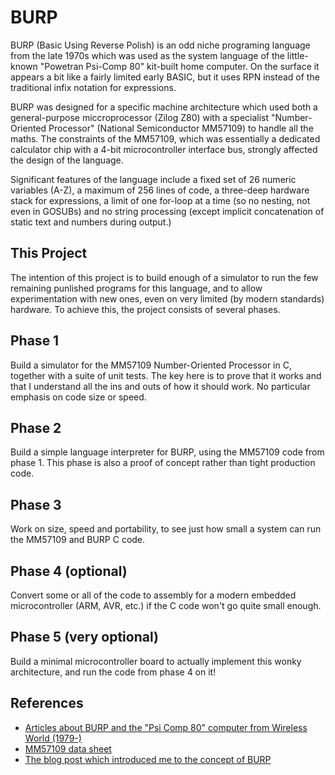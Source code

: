 BURP
====

BURP (Basic Using Reverse Polish) is an odd niche programing language from the late 1970s which was used as the system language of the little-known "Powetran Psi-Comp 80" kit-built home computer. On the surface it appears a bit like a fairly limited early BASIC, but it uses RPN instead of the traditional infix notation for expressions.

BURP was designed for a specific machine architecture which used both a general-purpose miccroprocessor (Zilog Z80) with a specialist "Number-Oriented Processor" (National Semiconductor MM57109) to handle all the maths. The constraints of the MM57109, which was essentially a dedicated calculator chip with a 4-bit microcontroller interface bus, strongly affected the design of the language.

Significant features of the language include a fixed set of 26 numeric variables (A-Z), a maximum of 256 lines of code, a three-deep hardware stack for expressions, a limit of one for-loop at a time (so no nesting, not even in GOSUBs) and no string processing (except implicit concatenation of static text and numbers during output.)

This Project
------------

The intention of this project is to build enough of a simulator to run the few remaining punlished programs for this language, and to allow experimentation with new ones, even on very limited (by modern standards) hardware. To achieve this, the project consists of several phases.

Phase 1
-------

Build a simulator for the MM57109 Number-Oriented Processor in C, together with a suite of unit tests. The key here is to prove that it works and that I understand all the ins and outs of how it should work. No particular emphasis on code size or speed.

Phase 2
-------

Build a simple language interpreter for BURP, using the MM57109 code from phase 1. This phase is also a proof of concept rather than tight production code.

Phase 3
-------

Work on size, speed and portability, to see just how small a system can run the MM57109 and BURP C code.

Phase 4 (optional)
------------------

Convert some or all of the code to assembly for a modern embedded microcontroller (ARM, AVR, etc.) if the C code won't go quite small enough.

Phase 5 (very optional)
-----------------------

Build a minimal microcontroller board to actually implement this wonky architecture, and run the code from phase 4 on it!

References
----------

* [Articles about BURP and the "Psi Comp 80" computer from Wireless World (1979-)](http://vintagecomputers.site90.net/comp80/)
* [MM57109 data sheet](http://www.datasheetarchive.com/dl/Scans-063/DSA2IH00122414.pdf)
* [The blog post which introduced me to the concept of BURP](https://sustburbia.blogspot.co.uk/2016/05/and-i-have-never-seen-star-wars.html) 

